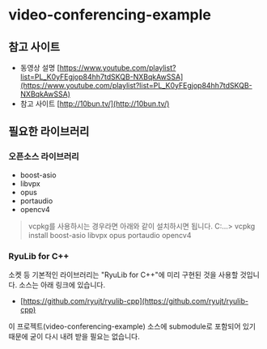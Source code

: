 # video-conferencing-example


## 참고 사이트

* 동영상 설명 [https://www.youtube.com/playlist?list=PL_K0yFEgjop84hh7tdSKQB-NXBqkAwSSA](https://www.youtube.com/playlist?list=PL_K0yFEgjop84hh7tdSKQB-NXBqkAwSSA)
* 참고 사이트 [http://10bun.tv/](http://10bun.tv/)


## 필요한 라이브러리

### 오픈소스 라이브러리

* boost-asio
* libvpx
* opus
* portaudio
* opencv4

> vcpkg를 사용하시는 경우라면 아래와 같이 설치하시면 됩니다.
> C:\...> vcpkg install boost-asio libvpx opus portaudio opencv4


### RyuLib for C++

소켓 등 기본적인 라이브러리는 "RyuLib for C++"에 미리 구현된 것을 사용할 것입니다.
소스는 아래 링크에 있습니다.

* [https://github.com/ryujt/ryulib-cpp](https://github.com/ryujt/ryulib-cpp)

이 프로젝트(video-conferencing-example) 소스에 submodule로 포함되어 있기 때문에 굳이 다시 내려 받을 필요는 없습니다.

